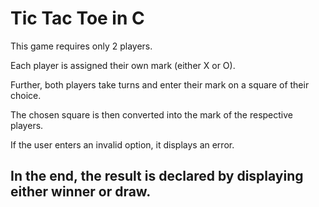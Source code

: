 # Tic Tac Toe in C

This game requires only 2 players.

Each player is assigned their own mark (either X or O).

Further, both players take turns and enter their mark on a square of their choice.

The chosen square is then converted into the mark of the respective players.

If the user enters an invalid option, it displays an error.

## In the end, the result is declared by displaying either winner or draw.
